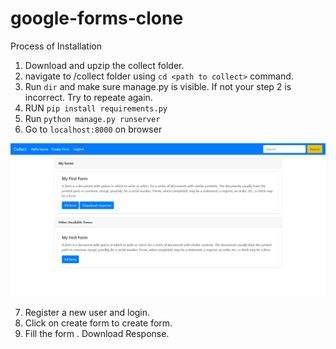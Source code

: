 # google-forms-clone

Process of Installation

1. Download and upzip the collect folder.
2. navigate to /collect  folder using `cd <path to collect>` command.
3. Run `dir`  and make sure manage.py is visible. If not your step 2 is incorrect. Try to repeate again.
4. RUN `pip install requirements.py `
5. Run `python manage.py runserver`
6. Go to `localhost:8000` on browser

![1666768261129](image/readme/1666768261129.png)

7. Register a new user and login.
8. Click on create form to create form.
9. Fill the form . Download Response.

